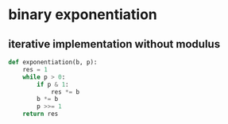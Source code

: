 # binary exponentiation

## iterative implementation without modulus

```py
def exponentiation(b, p):
    res = 1
    while p > 0:
        if p & 1:
            res *= b
        b *= b
        p >>= 1
    return res
```